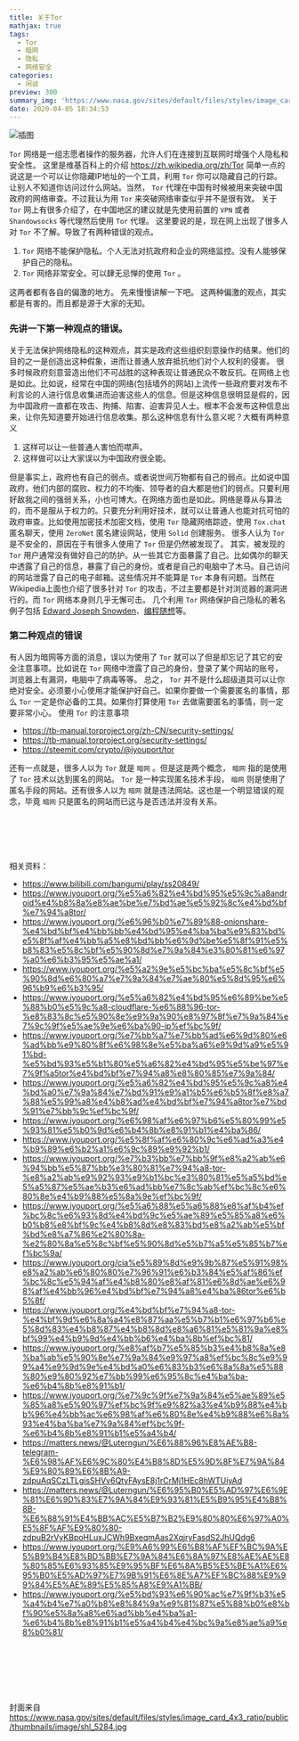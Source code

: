 ```yaml
---
title: 关于Tor
mathjax: true
tags:
  - Tor
  - 暗网
  - 隐私
  - 网络安全
categories:
  - 闲谈
preview: 300
summary_img: 'https://www.nasa.gov/sites/default/files/styles/image_card_4x3_ratio/public/thumbnails/image/shl_5284.jpg'
date: 2020-04-05 10:34:53
---
```

![插图](https://www.nasa.gov/sites/default/files/styles/image_card_4x3_ratio/public/thumbnails/image/s70-31774_orig.jpg)

`Tor` 网络是一组志愿者操作的服务器，允许人们在连接到互联网时增强个人隐私和安全性。
这里是维基百科上的介绍 https://zh.wikipedia.org/zh/Tor
简单一点的说这是一个可以让你隐藏IP地址的一个工具，利用 `Tor` 你可以隐藏自己的行踪。让别人不知道你访问过什么网站。当然， `Tor` 代理在中国有时候被用来突破中国政府的网络审查。不过我认为用 `Tor` 来突破网络审查似乎并不是很有效。
关于 `Tor` 网上有很多介绍了，在中国地区的建议就是先使用前置的 `VPN` 或者 `Shandowsocks` 等代理然后使用 `Tor` 代理。
这里要说的是，现在网上出现了很多人对 `Tor` 不了解。导致了有两种错误的观点。

1. `Tor` 网络不能保护隐私。个人无法对抗政府和企业的网络监控。没有人能够保护自己的隐私。
2. `Tor` 网络非常安全。可以肆无忌惮的使用 `Tor` 。

这两者都有各自的偏激的地方。
先来慢慢讲解一下吧。
这两种偏激的观点，其实都是有害的。而且都是源于大家的无知。

### 先讲一下第一种观点的错误。

关于无法保护网络隐私的这种观点，其实是政府这些组织刻意操作的结果。他们的目的之一是创造出这种假象，进而让普通人放弃抵抗他们对个人权利的侵害。
很多时候政府刻意营造出他们不可战胜的这种表现让普通民众不敢反抗。在网络上也是如此。比如说，经常在中国的网络(包括墙外的网站)上流传一些政府要对发布不利言论的人进行信息收集进而迫害这些人的信息。但是这种信息很明显是假的，因为中国政府一直都在攻击、拘捕、陷害、迫害异见人士。根本不会发布这种信息出来，让你先知道要开始进行信息收集。那么这种信息有什么意义呢？大概有两种意义

1. 这样可以让一些普通人害怕而噤声。
2. 这样做可以让大家误以为中国政府很全能。

但是事实上，政府也有自己的弱点。或者说世间万物都有自己的弱点。比如说中国政府，他们内部的腐败、权力的不均衡、领导者的自大都是他们的弱点。只要利用好敌我之间的强弱关系，小也可博大。在网络方面也是如此。网络是尊从与算法的，而不是服从于权力的。只要充分利用好技术，就可以让普通人也能对抗可怕的政府审查。比如使用加密技术加密文档，使用 `Tor` 隐藏网络踪迹，使用 `Tox.chat` 匿名聊天，使用 `ZeroNet` 匿名建设网站，使用 `Solid` 创建服务。
很多人认为 `Tor` 是不安全的，原因在于有很多人使用了 `Tor` 但是仍然被发现了。
其实，被发现的 `Tor` 用户通常没有做好自己的防护。从一些其它方面暴露了自己。比如偶尔的聊天中透露了自己的信息，暴露了自己的身份。或者是自己的电脑中了木马。自己访问的网站泄露了自己的电子邮箱。这些情况并不能算是 `Tor` 本身有问题。当然在Wikipedia上面也介绍了很多针对 `Tor` 的攻击，不过主要都是针对浏览器的漏洞进行的。而 `Tor` 网络本身则几乎无懈可击。
几个利用 `Tor` 网络保护自己隐私的著名例子包括 [Edward Joseph Snowden](https://zh.wikipedia.org/zh/%E7%88%B1%E5%BE%B7%E5%8D%8E%C2%B7%E6%96%AF%E8%AF%BA%E7%99%BB)、[编程随想](https://program-think.blogspot.com/2019/01/Security-Guide-for-Political-Activists.html)等。

### 第二种观点的错误

有人因为暗网等方面的消息，误以为使用了 `Tor` 就可以了但是却忘记了其它的安全注意事项。比如说在 `Tor` 网络中泄露了自己的身份，登录了某个网站的账号，浏览器上有漏洞，电脑中了病毒等等。
总之， `Tor` 并不是什么超级道具可以让你绝对安全。必须要小心使用才能保护好自己。如果你要做一个需要匿名的事情，那么 `Tor` 一定是你必备的工具。如果你打算使用 `Tor` 去做需要匿名的事情，则一定要非常小心。
使用 `Tor` 的注意事项

- https://tb-manual.torproject.org/zh-CN/security-settings/
- https://tb-manual.torproject.org/security-settings/
- https://steemit.com/crypto/@iyouport/tor


还有一点就是，很多人以为 `Tor` 就是 `暗网` 。但是这是两个概念， `暗网` 指的是使用了 `Tor` 技术以达到匿名的网站。 `Tor` 是一种实现匿名技术手段， `暗网` 则是使用了匿名手段的网站。还有很多人以为 `暗网` 就是违法网站。这也是一个明显错误的观念，毕竟 `暗网` 只是匿名的网站而已这与是否违法并没有关系。

<br>
<br><br>
<br>







相关资料：
- https://www.bilibili.com/bangumi/play/ss20849/
- https://www.iyouport.org/%e5%a6%82%e4%bd%95%e5%9c%a8android%e4%b8%8a%e8%ae%be%e7%bd%ae%e5%92%8c%e4%bd%bf%e7%94%a8tor/
- https://www.iyouport.org/%e6%96%b0%e7%89%88-onionshare-%e4%bd%bf%e4%bb%bb%e4%bd%95%e4%ba%ba%e9%83%bd%e5%8f%af%e4%bb%a5%e8%bd%bb%e6%9d%be%e5%8f%91%e5%b8%83%e5%8c%bf%e5%90%8d%e7%9a%84%e3%80%81%e6%97%a0%e6%b3%95%e5%ae%a1/
- https://www.iyouport.org/%e5%a2%9e%e5%bc%ba%e5%8c%bf%e5%90%8d%e6%80%a7%e7%9a%84%e7%ae%80%e5%8d%95%e6%96%b9%e6%b3%95/
- https://www.iyouport.org/%e5%a6%82%e4%bd%95%e6%89%be%e5%88%b0%e5%9c%a8-cloudflare-%e6%88%96-tor-%e8%83%8c%e5%90%8e%e9%9a%90%e8%97%8f%e7%9a%84%e7%9c%9f%e5%ae%9e%e6%ba%90-ip%ef%bc%9f/
- https://www.iyouport.org/%e7%bb%a7%e7%bb%ad%e6%9d%80%e6%ad%bb%e9%80%8f%e6%98%8e%e5%ba%a6%e9%9d%a9%e5%91%bd-%e5%bd%93%e5%b1%80%e5%a6%82%e4%bd%95%e5%be%97%e7%9f%a5tor%e4%bd%bf%e7%94%a8%e8%80%85%e7%9a%84/
- https://www.iyouport.org/%e5%a6%82%e4%bd%95%e5%9c%a8%e4%bd%a0%e7%9a%84%e7%bd%91%e9%a1%b5%e6%b5%8f%e8%a7%88%e5%99%a8%e4%b8%ad%e4%bd%bf%e7%94%a8tor%e7%bd%91%e7%bb%9c%ef%bc%9f/
- https://www.iyouport.org/%e6%98%af%e6%97%b6%e5%80%99%e5%93%81%e5%b0%9d%e6%b4%8b%e8%91%b1%e4%ba%86/
- https://www.iyouport.org/%e5%8f%af%e6%80%9c%e6%ad%a3%e4%b9%89%e6%b2%a1%e6%9c%89%e9%92%b1/
- https://www.iyouport.org/%e7%b3%bb%e7%bb%9f%e8%a2%ab%e6%94%bb%e5%87%bb%e3%80%81%e7%94%a8-tor-%e8%a2%ab%e9%92%93%e9%b1%bc%e3%80%81%e5%a5%bd%e5%a5%87%e5%ae%b3%e6%ad%bb%e7%8c%ab%ef%bc%8c%e6%80%8e%e4%b9%88%e5%8a%9e%ef%bc%9f/
- https://www.iyouport.org/%e5%a6%88%e5%a6%88%e8%af%b4%ef%bc%8c%e6%93%8d%e4%bd%9c%e5%ae%89%e5%85%a8%e6%b0%b8%e8%bf%9c%e4%b8%8d%e8%83%bd%e8%a2%ab%e5%bf%bd%e8%a7%86%e2%80%8a-%e2%80%8a%e5%8c%bf%e5%90%8d%e5%b7%a5%e5%85%b7%ef%bc%9a/
- https://www.iyouport.org/cia%e5%89%8d%e9%9b%87%e5%91%98%e8%a2%ab%e6%80%80%e7%96%91%e6%b3%84%e5%af%86%ef%bc%8c%e5%94%af%e4%b8%80%e8%af%81%e6%8d%ae%e6%98%af%e4%bb%96%e4%bd%bf%e7%94%a8%e4%ba%86tor%e6%b5%8f/
- https://www.iyouport.org/%e4%bd%bf%e7%94%a8-tor-%e4%bf%9d%e6%8a%a4%e8%87%aa%e5%b7%b1%e6%97%b6%e5%8d%83%e4%b8%87%e4%b8%8d%e8%a6%81%e5%81%9a%e8%bf%99%e4%b9%9d%e4%bb%b6%e4%ba%8b%ef%bc%81/
- https://www.iyouport.org/%e8%af%b7%e5%85%b3%e4%b8%8a%e8%ba%ab%e5%90%8e%e7%9a%84%e9%97%a8%ef%bc%8c%e9%99%a4%e9%9d%9e%e4%bd%a0%e6%83%b3%e6%8a%8a%e5%88%80%e9%80%92%e7%bb%99%e6%95%8c%e4%ba%ba-%e6%b4%8b%e8%91%b1/
- https://www.iyouport.org/%e7%9c%9f%e7%9a%84%e5%ae%89%e5%85%a8%e5%90%97%ef%bc%9f%e9%82%a3%e4%b9%88%e4%bb%96%e4%bb%ac%e6%98%af%e6%80%8e%e4%b9%88%e6%8a%93%e4%ba%ba%e7%9a%84%ef%bc%9f-%e6%b4%8b%e8%91%b1%e5%a4%b4/
- https://matters.news/@Luterngun/%E6%88%96%E8%AE%B8-telegram-%E6%98%AF%E6%9C%80%E4%B8%8D%E5%9D%8F%E7%9A%84%E9%80%89%E6%8B%A9-zdpuAqSCzLTLgisSHVv6QtyFAysE8j1rCrMj1HEc8hWTUiyAd
- https://matters.news/@Luterngun/%E6%95%B0%E5%AD%97%E6%9E%81%E6%9D%83%E7%9A%84%E9%93%81%E5%B9%95%E4%B8%8B-%E6%88%91%E4%BB%AC%E5%B7%B2%E9%80%80%E6%97%A0%E5%8F%AF%E9%80%80-zdpuB2rVyKBpoHLuxJCWh9BxeqmAas2XqjryFasdS2JhUQdg6
- https://www.iyouport.org/%E9%A6%99%E6%B8%AF%EF%BC%9A%E5%B9%B4%E8%BD%BB%E7%9A%84%E6%8A%97%E8%AE%AE%E8%80%85%E6%93%85%E9%95%BF%E6%8A%B5%E5%BE%A1%E6%95%B0%E5%AD%97%E7%9B%91%E6%8E%A7%EF%BC%88%E9%99%84%E5%AE%89%E5%85%A8%E9%A1%BB/
- https://www.iyouport.org/%e5%bd%93%e6%90%ac%e7%9f%b3%e5%a4%b4%e7%a0%b8%e8%84%9a%e9%81%87%e5%88%b0%e8%bf%90%e5%8a%a8%e6%ad%bb%e4%ba%a1-%e6%b4%8b%e8%91%b1%e5%a4%b4%e4%bc%9a%e8%ae%a9%e8%b0%81/



<br><br><br><br><br><br>
封面来自 https://www.nasa.gov/sites/default/files/styles/image_card_4x3_ratio/public/thumbnails/image/shl_5284.jpg
